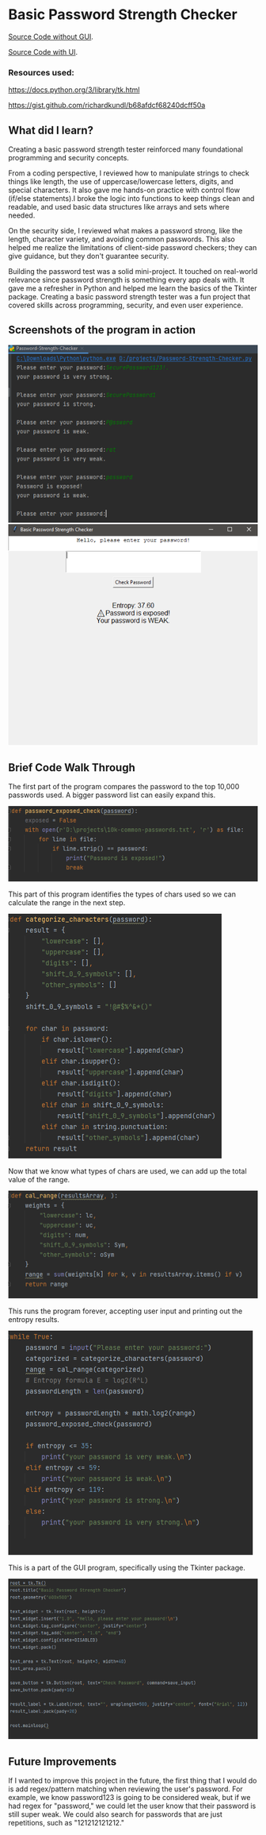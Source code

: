 
# Basic Password Strength Checker
[Source Code without GUI](./Password-Strength-Checker.py).

[Source Code with UI](./UI-Password-Strength-Checker.py).

### Resources used:

https://docs.python.org/3/library/tk.html

https://gist.github.com/richardkundl/b68afdcf68240dcff50a

## What did I learn?
Creating a basic password strength tester reinforced many foundational programming and security concepts.

From a coding perspective, I reviewed how to manipulate strings to check things like length, the use of uppercase/lowercase letters, digits, and special characters. It also gave me hands-on practice with control flow (if/else statements).I broke the logic into functions to keep things clean and readable, and used basic data structures like arrays and sets where needed.

On the security side, I reviewed what makes a password strong, like the length, character variety, and avoiding common passwords. This also helped me realize the limitations of client-side password checkers; they can give guidance, but they don't guarantee security.

Building the password test was a solid mini-project. It touched on real-world relevance since password strength is something every app deals with. It gave me a refresher in Python and helped me learn the basics of the Tkinter package. Creating a basic password strength tester was a fun project that covered  skills across programming, security, and even user experience.


## Screenshots of the program in action
![Intraction_Screenshot.PNG](./Intraction_Screenshot.png) ![UI_Screenshot.PNG](./UI_Screenshot.PNG)


## Brief Code Walk Through

The first part of the program compares the password to the top 10,000 passwords used. A bigger password list can easily expand this.

![Exposed_password_check.PNG](./Exposed_password_check.PNG)


This part of this program identifies the types of chars used so we can calculate the range in the next step.

![identifies_chars_used.PNG](./identifies_chars_used.PNG)


Now that we know what types of chars are used, we can add up the total value of the range.

![Range_calc.PNG](./Range_calc.PNG)


This runs the program forever, accepting user input and printing out the entropy results.

![main.PNG](./main.PNG)


This is a part of the GUI program, specifically using the Tkinter package.

![UI.PNG](./UI.PNG)



## Future Improvements

If I wanted to improve this project in the future, the first thing that I would do is add regex/pattern matching when reviewing the user's password. For example, we know password123 is going to be considered weak, but if we had regex for "password," we could let the user know that their password is still super weak. We could also search for passwords that are just repetitions, such as "121212121212."








```
